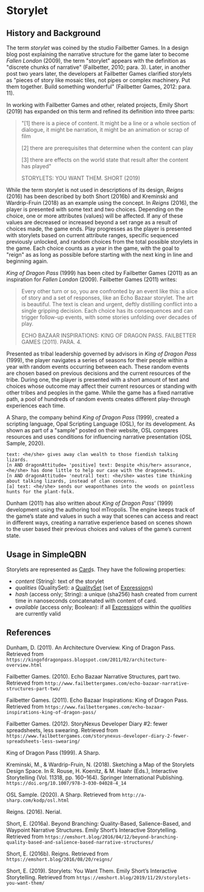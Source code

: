# Storylet

## History and Background

The term *storylet* was coined by the studio Failbetter Games. In a design blog post explaining the narrative structure for the game later to become *Fallen London* (2009), the term "storylet" appears with the definition as "discrete chunks of narrative" (Failbetter, 2010; para. 3). Later, in another post two years later, the developers at Failbetter Games clarified storylets as "pieces of story like mosaic tiles, not pipes or complex machinery. Put them together. Build something wonderful" (Failbetter Games, 2012: para. 11).

In working with Failbetter Games and other, related projects, Emily Short (2019) has expanded on this term and refined its definition into three parts:

>"[1] there is a piece of content. It might be a line or a whole section of dialogue, it might be narration, it might be an animation or scrap of film
>
> [2] there are prerequisites that determine when the content can play
>
> [3] there are effects on the world state that result after the content has played"
>
> STORYLETS: YOU WANT THEM. SHORT (2019)

While the term storylet is not used in descriptions of its design, *Reigns* (2016) has been described by both Short (2016b) and Kreminski and Wardrip-Fruin (2018) as an example using the concept. In *Reigns* (2016), the player is presented with some text and two choices. Depending on the choice, one or more attributes (values) will be affected. If any of these values are decreased or increased beyond a set range as a result of choices made, the game ends. Play progresses as the player is presented with storylets based on current attribute ranges, specific sequenced previously unlocked, and random choices from the total possible storylets in the game. Each choice counts as a year in the game, with the goal to "reign" as as long as possible before starting with the next king in line and beginning again.

*King of Dragon Pass* (1999) has been cited by Failbetter Games (2011) as an inspiration for *Fallen London* (2009). Failbetter Games (2011) writes:

> Every other turn or so, you are confronted by an event like this: a slice of story and a set of responses, like an Echo Bazaar storylet. The art is beautiful. The text is clean and urgent, deftly distilling conflict into a single gripping decision. Each choice has its consequences and can trigger follow-up events, with some stories unfolding over decades of play.
>
>ECHO BAZAAR INSPIRATIONS: KING OF DRAGON PASS. FAILBETTER GAMES (2011). PARA. 4.

Presented as tribal leadership governed by advisors in *King of Dragon Pass* (1999), the player navigates a series of seasons for their people within a year with random events occurring between each. These random events are chosen based on previous decisions and the current resources of the tribe. During one, the player is presented with a short amount of text and choices whose outcome may affect their current resources or standing with other tribes and peoples in the game. While the game has a fixed narrative path, a pool of hundreds of random events creates different play-through experiences each time.

A Sharp, the company behind *King of Dragon Pass* (1999), created a scripting language, Opal Scripting Language (OSL), for its development. As shown as part of a "sample" posted on their website, OSL compares resources and uses conditions for influencing narrative presentation (OSL Sample, 2020).

```text
text: <he/she> gives away clan wealth to those fiendish talking lizards.
[n AND dragonAttitude= 'positive] text: Despite <his/her> assurance, <he/she> has done little to help our case with the dragonewts.
[n AND dragonAttitude= 'neutral] text: <he/she> wastes time thinking about talking lizards, instead of clan concerns.
[a] text: <he/she> sends our weaponthanes into the woods on pointless hunts for the plant-folk.
```

Dunham (2011) has also written about *King of Dragon Pass*‘ (1999) development using the authoring tool mTropolis. The engine keeps track of the game’s state and values in such a way that scenes can access and react in different ways, creating a narrative experience based on scenes shown to the user based their previous choices and values of the game’s current state.

## Usage in SimpleQBN

Storylets are represented as [Card](./Card.md)s. They have the following properties:

* *content* (String): text of the storylet
* *qualities* (QualitySet): a [QualitySet](./QualitySet.md) (set of [Expression](./Expression.md)s)
* *hash* (access only; String): a unique (sha256) hash created from current time in nanoseconds concatenated with content of card.
* *available* (access only; Boolean): if all [Expression](./Expression.md)s within the *qualities* are currently valid

## References

Dunham, D. (2011). An Architecture Overview. King of Dragon Pass. Retrieved from `https://kingofdragonpass.blogspot.com/2011/02/architecture-overview.html`

Failbetter Games. (2010). Echo Bazaar Narrative Structures, part two. Retrieved from `http://www.failbettergames.com/echo-bazaar-narrative-structures-part-two/`

Failbetter Games. (2011). Echo Bazaar Inspirations: King of Dragon Pass. Retrieved from `https://www.failbettergames.com/echo-bazaar-inspirations-king-of-dragon-pass/`

Failbetter Games. (2012). StoryNexus Developer Diary #2: fewer spreadsheets, less swearing. Retrieved from `https://www.failbettergames.com/storynexus-developer-diary-2-fewer-spreadsheets-less-swearing/`

King of Dragon Pass (1999). A Sharp.

Kreminski, M., & Wardrip-Fruin, N. (2018). Sketching a Map of the Storylets Design Space. In R. Rouse, H. Koenitz, & M. Haahr (Eds.), Interactive Storytelling (Vol. 11318, pp. 160–164). Springer International Publishing. `https://doi.org/10.1007/978-3-030-04028-4_14`

OSL Sample. (2020). A Sharp. Retrieved from `http://a-sharp.com/kodp/osl.html`

Reigns. (2016). Nerial.

Short, E. (2016a). Beyond Branching: Quality-Based, Salience-Based, and Waypoint Narrative Structures. Emily Short’s Interactive Storytelling. Retrieved from `https://emshort.blog/2016/04/12/beyond-branching-quality-based-and-salience-based-narrative-structures/`

Short, E. (2016b). Reigns. Retrieved from `https://emshort.blog/2016/08/20/reigns/`

Short, E. (2019). Storylets: You Want Them. Emily Short’s Interactive Storytelling. Retrieved from `https://emshort.blog/2019/11/29/storylets-you-want-them/`
